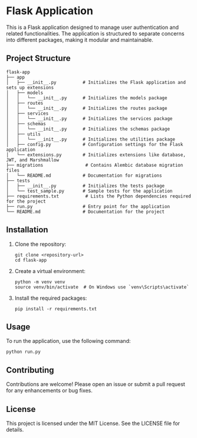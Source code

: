 # Flask Application

This is a Flask application designed to manage user authentication and related functionalities. The application is structured to separate concerns into different packages, making it modular and maintainable.

## Project Structure

```
flask-app
├── app
│   ├── __init__.py          # Initializes the Flask application and sets up extensions
│   ├── models
│   │   └── __init__.py      # Initializes the models package
│   ├── routes
│   │   └── __init__.py      # Initializes the routes package
│   ├── services
│   │   └── __init__.py      # Initializes the services package
│   ├── schemas
│   │   └── __init__.py      # Initializes the schemas package
│   ├── utils
│   │   └── __init__.py      # Initializes the utilities package
│   ├── config.py            # Configuration settings for the Flask application
│   └── extensions.py        # Initializes extensions like database, JWT, and Marshmallow
├── migrations                # Contains Alembic database migration files
│   └── README.md            # Documentation for migrations
├── tests
│   ├── __init__.py          # Initializes the tests package
│   └── test_sample.py       # Sample tests for the application
├── requirements.txt          # Lists the Python dependencies required for the project
├── run.py                   # Entry point for the application
└── README.md                # Documentation for the project
```

## Installation

1. Clone the repository:
   ```
   git clone <repository-url>
   cd flask-app
   ```

2. Create a virtual environment:
   ```
   python -m venv venv
   source venv/bin/activate  # On Windows use `venv\Scripts\activate`
   ```

3. Install the required packages:
   ```
   pip install -r requirements.txt
   ```

## Usage

To run the application, use the following command:
```
python run.py
```

## Contributing

Contributions are welcome! Please open an issue or submit a pull request for any enhancements or bug fixes.

## License

This project is licensed under the MIT License. See the LICENSE file for details.